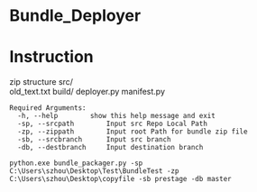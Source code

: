 # Bundle_Deployer
# Instruction
zip structure
	src/  
		old_text.txt
	build/
		deployer.py
		manifest.py
~~~
Required Arguments:
  -h, --help       	show this help message and exit
  -sp, --srcpath    	Input src Repo Local Path
  -zp, --zippath    	Input root Path for bundle zip file
  -sb, --srcbranch  	Input src branch
  -db, --destbranch 	Input destination branch
~~~

~~~
python.exe bundle_packager.py -sp C:\Users\szhou\Desktop\Test\BundleTest -zp C:\Users\szhou\Desktop\copyfile -sb prestage -db master
~~~